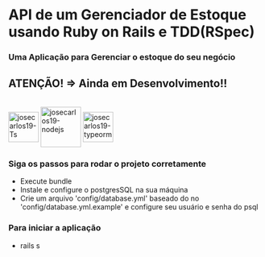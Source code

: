 # API de um Gerenciador de Estoque usando Ruby on Rails e TDD(RSpec)

### Uma Aplicação para Gerenciar o estoque do seu negócio

## ATENÇÃO! => Ainda em Desenvolvimento!!

<div style="display: inline_block"><br>
  <img align="center" alt="josecarlos19-Ts" height="60" width="60" src="https://cdn.jsdelivr.net/gh/devicons/devicon/icons/rails/rails-original-wordmark.svg">
  <img align="center" alt="josecarlos19-nodejs" height="80" width="80" src="https://cdn.jsdelivr.net/gh/devicons/devicon/icons/rspec/rspec-original-wordmark.svg">
  <img align="center" alt="josecarlos19-typeorm" height="60" width="60" src="https://cdn.jsdelivr.net/gh/devicons/devicon/icons/postgresql/postgresql-plain-wordmark.svg">

</div>

### Siga os passos para rodar o projeto corretamente

- Execute bundle
- Instale e configure o postgresSQL na sua máquina
- Crie um arquivo 'config/database.yml' baseado do no 'config/database.yml.example' e configure seu usuário e senha do psql

### Para iniciar a aplicação

- rails s
